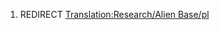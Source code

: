1.  REDIRECT [Translation:Research/Alien
    Base/pl](Translation:Research/Alien_Base/pl "wikilink")